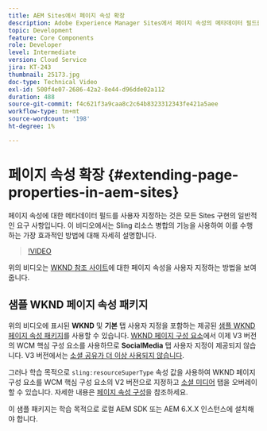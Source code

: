 ```yaml
---
title: AEM Sites에서 페이지 속성 확장
description: Adobe Experience Manager Sites에서 페이지 속성의 메타데이터 필드를 확장하는 방법을 알아봅니다. 이 비디오에서는 Sling 리소스 병합의 기능을 사용하여 이를 수행하는 가장 효과적인 방법에 대해 자세히 설명합니다.
topic: Development
feature: Core Components
role: Developer
level: Intermediate
version: Cloud Service
jira: KT-243
thumbnail: 25173.jpg
doc-type: Technical Video
exl-id: 500f4e07-2686-42a2-8e44-d96dde02a112
duration: 488
source-git-commit: f4c621f3a9caa8c2c64b8323312343fe421a5aee
workflow-type: tm+mt
source-wordcount: '198'
ht-degree: 1%

---
```


# 페이지 속성 확장 {#extending-page-properties-in-aem-sites}

페이지 속성에 대한 메타데이터 필드를 사용자 지정하는 것은 모든 Sites 구현의 일반적인 요구 사항입니다. 이 비디오에서는 Sling 리소스 병합의 기능을 사용하여 이를 수행하는 가장 효과적인 방법에 대해 자세히 설명합니다.

>[!VIDEO](https://video.tv.adobe.com/v/25173?quality=12&learn=on)

위의 비디오는 [WKND 참조 사이트](https://github.com/adobe/aem-guides-wknd)에 대한 페이지 속성을 사용자 지정하는 방법을 보여 줍니다.

## 샘플 WKND 페이지 속성 패키지

위의 비디오에 표시된 **WKND** 및 **기본** 탭 사용자 지정을 포함하는 제공된 [샘플 WKND 페이지 속성 패키지](./assets/WKND-PageProperties-Example-Dialog-1.0.zip)를 사용할 수 있습니다. [WKND 페이지 구성 요소](https://github.com/adobe/aem-guides-wknd/blob/main/ui.apps/src/main/content/jcr_root/apps/wknd/components/page/.content.xml#L5)에서 이제 V3 버전의 WCM 핵심 구성 요소를 사용하므로 **SocialMedia** 탭 사용자 지정이 제공되지 않습니다. V3 버전에서는 [소셜 공유가 더 이상 사용되지 않습니다](https://github.com/adobe/aem-core-wcm-components/pull/1930).

그러나 학습 목적으로 `sling:resourceSuperType` 속성 값을 사용하여 WKND 페이지 구성 요소를 WCM 핵심 구성 요소의 V2 버전으로 지정하고 [소셜 미디어](https://github.com/adobe/aem-core-wcm-components/blob/main/content/src/content/jcr_root/apps/core/wcm/components/page/v2/page/_cq_dialog/.content.xml#L95) 탭을 오버레이할 수 있습니다. 자세한 내용은 [페이지 속성 구성](https://experienceleague.adobe.com/docs/experience-manager-65/developing/extending-aem/page-properties-views.html#configuring-your-page-properties)을 참조하세요.

이 샘플 패키지는 학습 목적으로 로컬 AEM SDK 또는 AEM 6.X.X 인스턴스에 설치해야 합니다.
